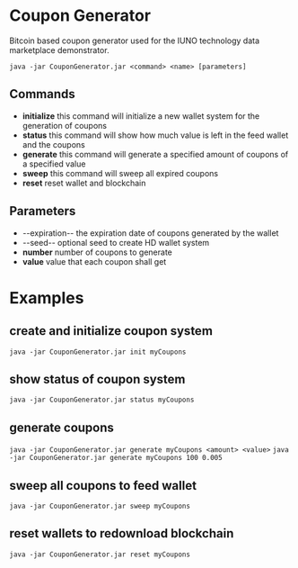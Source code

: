 # Coupon Generator
Bitcoin based coupon generator used for the IUNO technology data marketplace demonstrator.

``java -jar CouponGenerator.jar <command> <name> [parameters]``

## Commands
* **initialize** this command will initialize a new wallet system for the generation of coupons
* **status** this command will show how much value is left in the feed wallet and the coupons
* **generate** this command will generate a specified amount of coupons of a specified value
* **sweep** this command will sweep all expired coupons
* **reset** reset wallet and blockchain

## Parameters
* --expiration-- the expiration date of coupons generated by the wallet
* --seed-- optional seed to create HD wallet system
* **number** number of coupons to generate
* **value** value that each coupon shall get

# Examples

## create and initialize coupon system
``java -jar CouponGenerator.jar init myCoupons``

## show status of coupon system
``java -jar CouponGenerator.jar status myCoupons``

## generate coupons
``java -jar CouponGenerator.jar generate myCoupons <amount> <value>``
``java -jar CouponGenerator.jar generate myCoupons 100 0.005``

## sweep all coupons to feed wallet
``java -jar CouponGenerator.jar sweep myCoupons``

## reset wallets to redownload blockchain
``java -jar CouponGenerator.jar reset myCoupons``

